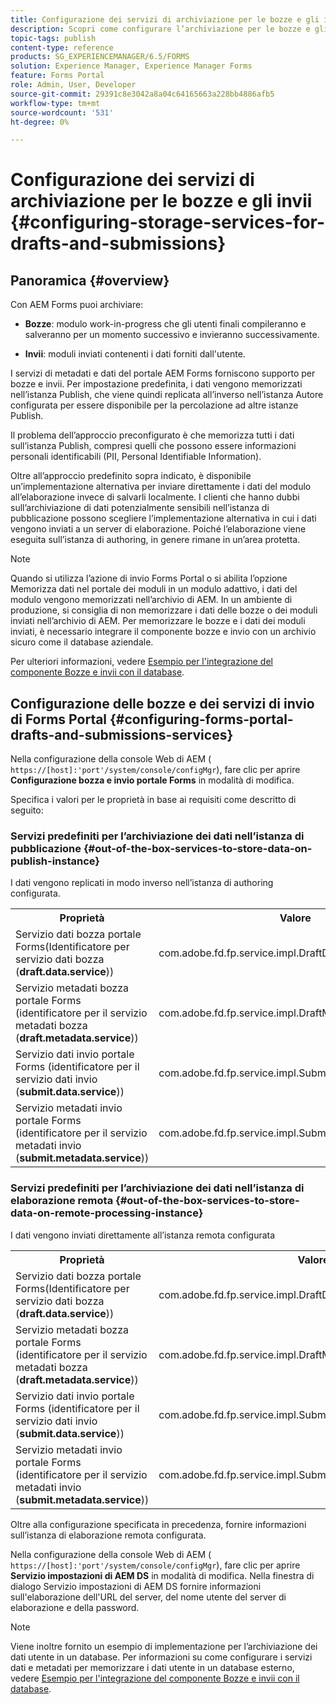```yaml
---
title: Configurazione dei servizi di archiviazione per le bozze e gli invii
description: Scopri come configurare l’archiviazione per le bozze e gli invii
topic-tags: publish
content-type: reference
products: SG_EXPERIENCEMANAGER/6.5/FORMS
solution: Experience Manager, Experience Manager Forms
feature: Forms Portal
role: Admin, User, Developer
source-git-commit: 29391c8e3042a8a04c64165663a228bb4886afb5
workflow-type: tm+mt
source-wordcount: '531'
ht-degree: 0%

---
```


# Configurazione dei servizi di archiviazione per le bozze e gli invii {#configuring-storage-services-for-drafts-and-submissions}

## Panoramica {#overview}

Con AEM Forms puoi archiviare:

* **Bozze**: modulo work-in-progress che gli utenti finali compileranno e salveranno per un momento successivo e invieranno successivamente.

* **Invii**: moduli inviati contenenti i dati forniti dall&#39;utente.

I servizi di metadati e dati del portale AEM Forms forniscono supporto per bozze e invii. Per impostazione predefinita, i dati vengono memorizzati nell’istanza Publish, che viene quindi replicata all’inverso nell’istanza Autore configurata per essere disponibile per la percolazione ad altre istanze Publish.

Il problema dell’approccio preconfigurato è che memorizza tutti i dati sull’istanza Publish, compresi quelli che possono essere informazioni personali identificabili (PII, Personal Identifiable Information).

Oltre all’approccio predefinito sopra indicato, è disponibile un’implementazione alternativa per inviare direttamente i dati del modulo all’elaborazione invece di salvarli localmente. I clienti che hanno dubbi sull’archiviazione di dati potenzialmente sensibili nell’istanza di pubblicazione possono scegliere l’implementazione alternativa in cui i dati vengono inviati a un server di elaborazione. Poiché l’elaborazione viene eseguita sull’istanza di authoring, in genere rimane in un’area protetta.

>[!NOTE]
>
>Quando si utilizza l’azione di invio Forms Portal o si abilita l’opzione Memorizza dati nel portale dei moduli in un modulo adattivo, i dati del modulo vengono memorizzati nell’archivio di AEM. In un ambiente di produzione, si consiglia di non memorizzare i dati delle bozze o dei moduli inviati nell’archivio di AEM. Per memorizzare le bozze e i dati dei moduli inviati, è necessario integrare il componente bozze e invio con un archivio sicuro come il database aziendale.
>
>Per ulteriori informazioni, vedere [Esempio per l&#39;integrazione del componente Bozze e invii con il database](/help/forms/using/integrate-draft-submission-database.md).

## Configurazione delle bozze e dei servizi di invio di Forms Portal {#configuring-forms-portal-drafts-and-submissions-services}

Nella configurazione della console Web di AEM ( `https://[host]:'port'/system/console/configMgr`), fare clic per aprire **Configurazione bozza e invio portale Forms** in modalità di modifica.

Specifica i valori per le proprietà in base ai requisiti come descritto di seguito:

### Servizi predefiniti per l’archiviazione dei dati nell’istanza di pubblicazione {#out-of-the-box-services-to-store-data-on-publish-instance}

I dati vengono replicati in modo inverso nell’istanza di authoring configurata.

<table>
 <tbody>
  <tr>
   <th>Proprietà</th>
   <th>Valore</th>
  </tr>
  <tr>
   <td>Servizio dati bozza portale Forms(Identificatore per servizio dati bozza (<strong>draft.data.service</strong>))</td>
   <td>com.adobe.fd.fp.service.impl.DraftDataServiceImpl<br /> </td>
  </tr>
  <tr>
   <td>Servizio metadati bozza portale Forms (identificatore per il servizio metadati bozza (<strong>draft.metadata.service</strong>))</td>
   <td>com.adobe.fd.fp.service.impl.DraftMetadataServiceImpl<br /> </td>
  </tr>
  <tr>
   <td>Servizio dati invio portale Forms (identificatore per il servizio dati invio (<strong>submit.data.service</strong>))</td>
   <td>com.adobe.fd.fp.service.impl.SubmitDataServiceImpl<br /> </td>
  </tr>
  <tr>
   <td>Servizio metadati invio portale Forms (identificatore per il servizio metadati invio (<strong>submit.metadata.service</strong>))</td>
   <td>com.adobe.fd.fp.service.impl.SubmitMetadataServiceImpl<br /> </td>
  </tr>
 </tbody>
</table>

### Servizi predefiniti per l’archiviazione dei dati nell’istanza di elaborazione remota {#out-of-the-box-services-to-store-data-on-remote-processing-instance}

I dati vengono inviati direttamente all’istanza remota configurata

<table>
 <tbody>
  <tr>
   <th>Proprietà</th>
   <th>Valore</th>
  </tr>
  <tr>
   <td>Servizio dati bozza portale Forms(Identificatore per servizio dati bozza (<strong>draft.data.service</strong>))</td>
   <td>com.adobe.fd.fp.service.impl.DraftDataServiceRemoteImpl<br /> </td>
  </tr>
  <tr>
   <td>Servizio metadati bozza portale Forms (identificatore per il servizio metadati bozza (<strong>draft.metadata.service</strong>))</td>
   <td>com.adobe.fd.fp.service.impl.DraftMetadataServiceRemoteImpl<br /> </td>
  </tr>
  <tr>
   <td>Servizio dati invio portale Forms (identificatore per il servizio dati invio (<strong>submit.data.service</strong>))</td>
   <td>com.adobe.fd.fp.service.impl.SubmitDataServiceRemoteImpl<br /> </td>
  </tr>
  <tr>
   <td>Servizio metadati invio portale Forms (identificatore per il servizio metadati invio (<strong>submit.metadata.service</strong>))</td>
   <td>com.adobe.fd.fp.service.impl.SubmitMetadataServiceRemoteImpl<br /> </td>
  </tr>
 </tbody>
</table>

Oltre alla configurazione specificata in precedenza, fornire informazioni sull’istanza di elaborazione remota configurata.

Nella configurazione della console Web di AEM ( `https://[host]:'port'/system/console/configMgr`), fare clic per aprire **Servizio impostazioni di AEM DS** in modalità di modifica. Nella finestra di dialogo Servizio impostazioni di AEM DS fornire informazioni sull&#39;elaborazione dell&#39;URL del server, del nome utente del server di elaborazione e della password.

>[!NOTE]
>
>Viene inoltre fornito un esempio di implementazione per l’archiviazione dei dati utente in un database. Per informazioni su come configurare i servizi dati e metadati per memorizzare i dati utente in un database esterno, vedere [Esempio per l&#39;integrazione del componente Bozze e invii con il database](/help/forms/using/integrate-draft-submission-database.md).
